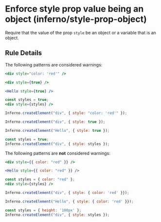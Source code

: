 # Enforce style prop value being an object (inferno/style-prop-object)

Require that the value of the prop `style` be an object or a variable that is
an object.

## Rule Details

The following patterns are considered warnings:

```jsx
<div style="color: 'red'" />

<div style={true} />

<Hello style={true} />

const styles = true;
<div style={styles} />
```

```js
Inferno.createElement("div", { style: "color: 'red'" });

Inferno.createElement("div", { style: true });

Inferno.createElement("Hello", { style: true });

const styles = true;
Inferno.createElement("div", { style: styles });
```


The following patterns are **not** considered warnings:

```jsx
<div style={{ color: "red" }} />

<Hello style={{ color: "red" }} />

const styles = { color: "red" };
<div style={styles} />
```

```js
Inferno.createElement("div", { style: { color: 'red' }});

Inferno.createElement("Hello", { style: { color: 'red' }});

const styles = { height: '100px' };
Inferno.createElement("div", { style: styles });
```
